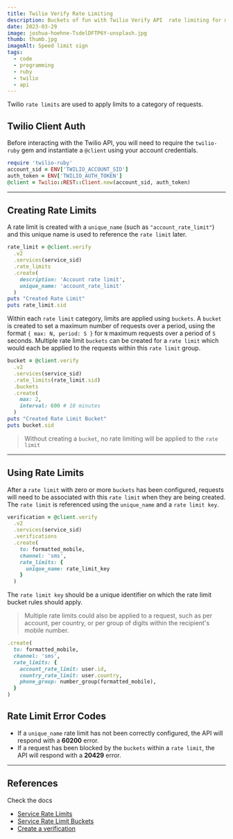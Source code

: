 ```yaml
---
title: Twilio Verify Rate Limiting
description: Buckets of fun with Twilio Verify API  rate limiting for mobile verification requests
date: 2023-03-29
image: joshua-hoehne-TsdelDFTP6Y-unsplash.jpg
thumb: thumb.jpg
imageAlt: Speed limit sign
tags:
  - code
  - programming
  - ruby
  - twilio
  - api
---
```


Twilio `rate limits` are used to apply limits to a category of requests.

## Twilio Client Auth

Before interacting with the Twilio API, you will need to require the `twilio-ruby` gem and instantiate a `@client` using your account credentials.

```ruby
require 'twilio-ruby'
account_sid = ENV['TWILIO_ACCOUNT_SID']
auth_token = ENV['TWILIO_AUTH_TOKEN']
@client = Twilio::REST::Client.new(account_sid, auth_token)
```

---

## Creating Rate Limits

A rate limit is created with a `unique_name` (such as `"account_rate_limit"`) and this unique name is used to reference the `rate limit` later.

```ruby
rate_limit = @client.verify
  .v2
  .services(service_sid)
  .rate_limits
  .create(
    description: 'Account rate limit',
    unique_name: 'account_rate_limit'
  )
puts "Created Rate Limit"
puts rate_limit.sid
```

Within each `rate limit` category, limits are applied using `buckets`.
A `bucket` is created to set a maximum number of requests over a period, using the format `{ max: N, period: S }` for `N` maximum requests over a period of `S` seconds.
Multiple rate limit `buckets` can be created for a `rate limit` which would each be applied to the requests within this `rate limit` group.

```ruby
bucket = @client.verify
  .v2
  .services(service_sid)
  .rate_limits(rate_limit.sid)
  .buckets
  .create(
    max: 2,
    interval: 600 # 10 minutes
  )
puts "Created Rate Limit Bucket"
puts bucket.sid
```

> Without creating a `bucket`, no rate limiting will be applied to the `rate limit`

---

## Using Rate Limits

After a `rate limit` with zero or more `buckets` has been configured, requests will need to be associated with this `rate limit` when they are being created. The `rate limit` is referenced using the `unique_name` and a `rate limit key`.

```ruby
verification = @client.verify
  .v2
  .services(service_sid)
  .verifications
  .create(
    to: formatted_mobile,
    channel: 'sms',
    rate_limits: {
      unique_name: rate_limit_key
    }
  )
```

The `rate limit key` should be a unique identifier on which the rate limit bucket rules should apply.

> Multiple rate limits could also be applied to a request, such as per account, per country, or per group of digits within the recipient's mobile number.

```ruby
.create(
  to: formatted_mobile,
  channel: 'sms',
  rate_limits: {
    account_rate_limit: user.id,
    country_rate_limit: user.country,
    phone_group: number_group(formatted_mobile),
  }
)
```

## Rate Limit Error Codes

* If a `unique_name` rate limit has not been correctly configured, the API will respond with a **60200** error.
* If a request has been blocked by the `buckets` within a `rate limit`, the API will respond with a **20429** error.

---

## References

Check the docs
* [Service Rate Limits](https://www.twilio.com/docs/verify/api/service-rate-limits)
* [Service Rate Limit Buckets](https://www.twilio.com/docs/verify/api/service-rate-limit-buckets)
* [Create a verification](https://www.twilio.com/docs/verify/api/verification#start-new-verification)